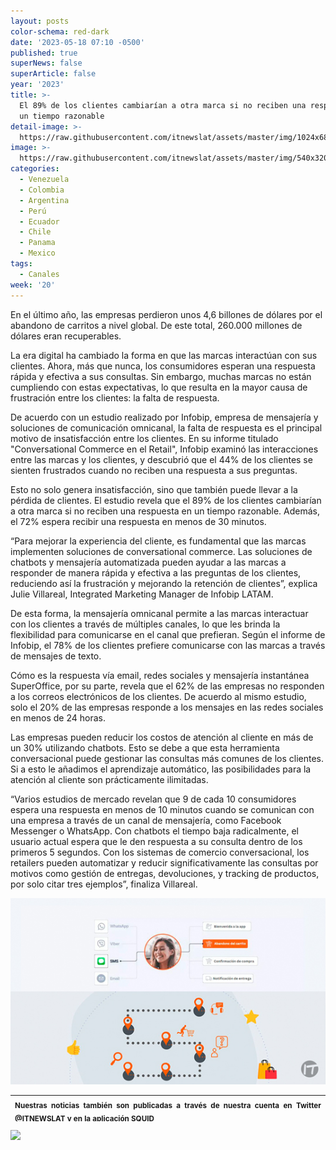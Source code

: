 ```yaml
---
layout: posts
color-schema: red-dark
date: '2023-05-18 07:10 -0500'
published: true
superNews: false
superArticle: false
year: '2023'
title: >-
  El 89% de los clientes cambiarían a otra marca si no reciben una respuesta en
  un tiempo razonable
detail-image: >-
  https://raw.githubusercontent.com/itnewslat/assets/master/img/1024x680/respuestas-y-msj-g.jpg
image: >-
  https://raw.githubusercontent.com/itnewslat/assets/master/img/540x320/respuestas-y-msj-p.jpg
categories:
  - Venezuela
  - Colombia
  - Argentina
  - Perú
  - Ecuador
  - Chile
  - Panama
  - Mexico
tags:
  - Canales
week: '20'
---
```

En el último año, las empresas perdieron unos 4,6 billones de dólares por el abandono de carritos a nivel global. De este total, 260.000 millones de dólares eran recuperables.

La era digital ha cambiado la forma en que las marcas interactúan con sus clientes. Ahora, más que nunca, los consumidores esperan una respuesta rápida y efectiva a sus consultas. Sin embargo, muchas marcas no están cumpliendo con estas expectativas, lo que resulta en la mayor causa de frustración entre los clientes: la falta de respuesta.

De acuerdo con un estudio realizado por Infobip, empresa de mensajería y soluciones de comunicación omnicanal, la falta de respuesta es el principal motivo de insatisfacción entre los clientes. En su informe titulado "Conversational Commerce en el Retail", Infobip examinó las interacciones entre las marcas y los clientes, y descubrió que el 44% de los clientes se sienten frustrados cuando no reciben una respuesta a sus preguntas.

Esto no solo genera insatisfacción, sino que también puede llevar a la pérdida de clientes. El estudio revela que el 89% de los clientes cambiarían a otra marca si no reciben una respuesta en un tiempo razonable. Además, el 72% espera recibir una respuesta en menos de 30 minutos.

“Para mejorar la experiencia del cliente, es fundamental que las marcas implementen soluciones de conversational commerce. Las soluciones de chatbots y mensajería automatizada pueden ayudar a las marcas a responder de manera rápida y efectiva a las preguntas de los clientes, reduciendo así la frustración y mejorando la retención de clientes”, explica Julie Villareal, Integrated Marketing Manager de Infobip LATAM.

De esta forma, la mensajería omnicanal permite a las marcas interactuar con los clientes a través de múltiples canales, lo que les brinda la flexibilidad para comunicarse en el canal que prefieran. Según el informe de Infobip, el 78% de los clientes prefiere comunicarse con las marcas a través de mensajes de texto.

Cómo es la respuesta vía email, redes sociales y mensajería instantánea
SuperOffice, por su parte, revela que el 62% de las empresas no responden a los correos electrónicos de los clientes. De acuerdo al mismo estudio, solo el 20% de las empresas responde a los mensajes en las redes sociales en menos de 24 horas.

Las empresas pueden reducir los costos de atención al cliente en más de un 30% utilizando chatbots. Esto se debe a que esta herramienta conversacional puede gestionar las consultas más comunes de los clientes. Si a esto le añadimos el aprendizaje automático, las posibilidades para la atención al cliente son prácticamente ilimitadas.

“Varios estudios de mercado revelan que 9 de cada 10 consumidores espera una respuesta en menos de 10 minutos cuando se comunican con una empresa a través de un canal de mensajería, como Facebook Messenger o WhatsApp. Con chatbots el tiempo baja radicalmente, el usuario actual espera que le den respuesta a su consulta dentro de los primeros 5 segundos. Con los sistemas de comercio conversacional, los retailers pueden automatizar y reducir significativamente las consultas por motivos como gestión de entregas, devoluciones, y tracking de productos, por solo citar tres ejemplos”, finaliza Villareal.

![](https://raw.githubusercontent.com/itnewslat/assets/master/img/540x320/respuestas-y-msj-p.jpg)

<table style="height: 42px;" width="569">
<tbody>
<tr>
<td style="text-align: justify;"><sub><strong>Nuestras noticias también son publicadas a través de nuestra cuenta en Twitter <a href="https://twitter.com/itnewslat?lang=es">@ITNEWSLAT</a> y en la aplicación <a href="https://squidapp.co/en/">SQUID</a></strong></sub></td>
</tr>
</tbody>
</table>
<img src="https://tracker.metricool.com/c3po.jpg?hash=56f88a41e39ab42c063cc51676587a04"/>